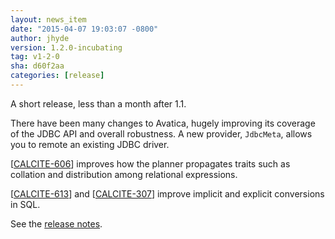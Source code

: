 ```yaml
---
layout: news_item
date: "2015-04-07 19:03:07 -0800"
author: jhyde
version: 1.2.0-incubating
tag: v1-2-0
sha: d60f2aa
categories: [release]
---
```


A short release, less than a month after 1.1.

There have been many changes to Avatica, hugely improving its coverage of the
JDBC API and overall robustness. A new provider, `JdbcMeta`, allows
you to remote an existing JDBC driver.

[<a href="https://issues.apache.org/jira/browse/CALCITE-606">CALCITE-606</a>]
improves how the planner propagates traits such as collation and
distribution among relational expressions.

[<a href="https://issues.apache.org/jira/browse/CALCITE-613">CALCITE-613</a>]
and [<a href="https://issues.apache.org/jira/browse/CALCITE-307">CALCITE-307</a>]
improve implicit and explicit conversions in SQL.

See the [release notes](/docs/history.html#v1-2-0).
